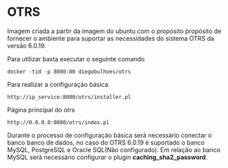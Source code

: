 # OTRS

Imagem criada a partir da imagem do ubuntu com o propósito propósito de fornecer o ambiente para suportar as necessidades do sistema OTRS da versão 6.0.19.

Para utilizar basta executar o seguinte comando

```
docker -tid -p 8080:80 diegobulhoes/otrs
```

Para realizar a configuração básica.

```
http://ip_service:8080/otrs/installer.pl
```

Página principal do otrs

```
http://0.0.0.0:8080/otrs/index.pl
```

Durante o processo de configuração básica será necessário conectar o banco banco de dados, no caso do OTRS 6.0.19 é suportado o banco MySQL, PostgreSQL e Oracle SQL(Não configurado). Em relação ao banco MySQL será necessário configurar o plugin **caching_sha2_password**.


